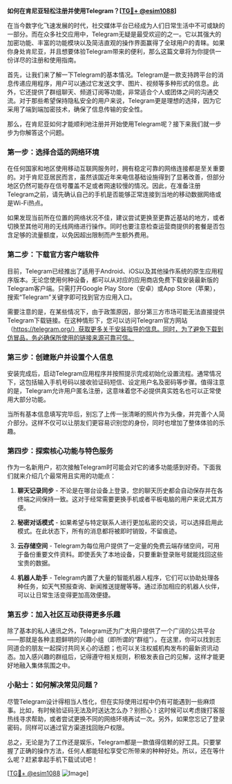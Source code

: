 **如何在肯尼亚轻松注册并使用Telegram？[[TG💪+ @esim1088](https://t.me/s/esim1088)]**

在当今数字化飞速发展的时代，社交媒体平台已经成为人们日常生活中不可或缺的一部分。而在众多社交应用中，Telegram无疑是最受欢迎的之一。它以其强大的加密功能、丰富的功能模块以及简洁直观的操作界面赢得了全球用户的青睐。如果你身处肯尼亚，并且想要体验Telegram带来的便利，那么这篇文章将为你提供一份详尽的注册和使用指南。

首先，让我们来了解一下Telegram的基本情况。Telegram是一款支持跨平台的消息传递应用程序，用户可以通过它发送文字、图片、视频等多种形式的信息。此外，它还提供了群组聊天、频道订阅等功能，非常适合个人或团体之间的沟通交流。对于那些希望保持隐私安全的用户来说，Telegram更是理想的选择，因为它采用了端到端加密技术，确保了信息传输的安全性。

那么，在肯尼亚如何才能顺利地注册并开始使用Telegram呢？接下来我们就一步步为你解答这个问题。

### 第一步：选择合适的网络环境

在任何国家和地区使用移动互联网服务时，拥有稳定可靠的网络连接都是至关重要的。对于肯尼亚居民而言，虽然该国近年来电信基础设施得到了显著改善，但部分地区仍然可能存在信号覆盖不足或者网速较慢的情况。因此，在准备注册Telegram之前，请先确认自己的手机是否能够正常连接到当地的移动数据网络或是Wi-Fi热点。

如果发现当前所在位置的网络状况不佳，建议尝试更换至更靠近基站的地方，或者切换至其他可用的无线网络进行操作。同时也要注意检查运营商提供的套餐是否包含足够的流量额度，以免因超出限制而产生额外费用。

### 第二步：下载官方客户端软件

目前，Telegram已经推出了适用于Android、iOS以及其他操作系统的原生应用程序版本。无论您使用何种设备，都可以从对应的应用商店免费下载安装最新版的Telegram客户端。只需打开Google Play Store（安卓）或App Store（苹果），搜索“Telegram”关键字即可找到官方应用入口。

需要注意的是，在某些情况下，由于政策原因，部分第三方市场可能无法直接提供Telegram下载链接。在这种情形下，您可以访问Telegram官方网站（https://telegram.org/）获取更多关于安装指导的信息。同时，为了避免下载到仿冒品，务必确保所使用的链接来源可靠可信。

### 第三步：创建账户并设置个人信息

安装完成后，启动Telegram应用程序并按照提示完成初始化设置流程。通常情况下，这包括输入手机号码以接收验证码短信、设定用户名及密码等步骤。值得注意的是，Telegram允许用户匿名注册，这意味着您不必提供真实姓名也可以正常使用大部分功能。

当所有基本信息填写完毕后，别忘了上传一张清晰的照片作为头像，并完善个人简介部分。这样不仅可以让朋友们更容易识别您的身份，同时也增加了整体体验的乐趣。

### 第四步：探索核心功能与特色服务

作为一名新用户，初次接触Telegram时可能会对它的诸多功能感到好奇。下面我们就来介绍几个最常用且实用的功能点：

1. **聊天记录同步** - 不论是在哪台设备上登录，您的聊天历史都会自动保存并在各终端之间保持一致。这对于经常需要更换手机或者平板电脑的用户来说尤其方便。
   
2. **秘密对话模式** - 如果希望与特定联系人进行更加私密的交谈，可以选择启用此模式。在此状态下，所有的消息都将被即时销毁，不留痕迹。

3. **云存储空间** - Telegram为每位用户提供了一定量的免费云端存储空间，可用于备份重要文件资料。即使丢失了本地设备，只要重新登录账号就能找回这些宝贵的数据。

4. **机器人助手** - Telegram内置了大量的智能机器人程序，它们可以协助处理各种任务，如天气预报查询、新闻推送提醒等等。通过添加相应的机器人伙伴，可以让日常生活变得更加高效便捷。

### 第五步：加入社区互动获得更多乐趣

除了基本的私人通讯之外，Telegram还为广大用户提供了一个广阔的公共平台——那就是各种主题鲜明的兴趣小组（即所谓的“群组”）。在这里，你可以找到志同道合的朋友一起探讨共同关心的话题；也可以关注权威机构发布的最新资讯动态。加入感兴趣的群组后，记得遵守相关规则，积极发表自己的见解，这样才能更好地融入集体氛围之中。

### 小贴士：如何解决常见问题？

尽管Telegram设计得相当人性化，但在实际使用过程中仍有可能遇到一些麻烦事。比如，有时候验证码无法及时送达怎么办？别担心！这时候可以考虑拨打客服热线寻求帮助，或者尝试更换不同的网络环境再试一次。另外，如果您忘记了登录密码，同样可以通过官方渠道找回账户权限。

总之，无论是为了工作还是娱乐，Telegram都是一款值得信赖的好工具。只要掌握了正确的操作方法，任何人都能轻松享受它所带来的种种好处。所以，还在等什么呢？赶紧拿起手机下载试试吧！

[[TG💪+ @esim1088](https://t.me/s/esim1088) ![Image](https://i.postimg.cc/4NQfJmqS/Snipaste-2025-05-13-00-14-12.png)]